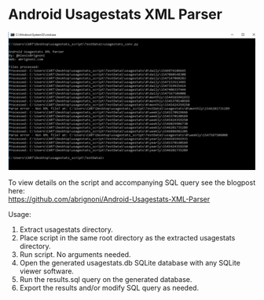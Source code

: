 # Android Usagestats XML Parser  

![alt text](/usage%20example.PNG "Usage example")

To view details on the script and accompanying SQL query see the blogpost here:  
https://github.com/abrignoni/Android-Usagestats-XML-Parser  

Usage:  
1. Extract usagestats directory.  
2. Place script in the same root directory as the extracted usagestats directory.  
3. Run script. No arguments needed.  
4. Open the generated usagestats.db SQLite database with any SQLite viewer software.  
5. Run the results.sql query on the generated database.  
6. Export the results and/or modify SQL query as needed.  
